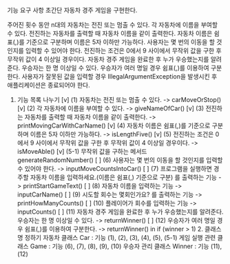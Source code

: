 기능 요구 사항
초간단 자동차 경주 게임을 구현한다.

주어진 횟수 동안 n대의 자동차는 전진 또는 멈출 수 있다.
각 자동차에 이름을 부여할 수 있다. 
전진하는 자동차를 출력할 때 자동차 이름을 같이 출력한다.
자동차 이름은 쉼표(,)를 기준으로 구분하며 이름은 5자 이하만 가능하다.
사용자는 몇 번의 이동을 할 것인지를 입력할 수 있어야 한다.
전진하는 조건은 0에서 9 사이에서 무작위 값을 구한 후 무작위 값이 4 이상일 경우이다.
자동차 경주 게임을 완료한 후 누가 우승했는지를 알려준다. 우승자는 한 명 이상일 수 있다.
우승자가 여러 명일 경우 쉼표(,)를 이용하여 구분한다.
사용자가 잘못된 값을 입력할 경우 IllegalArgumentException을 발생시킨 후 애플리케이션은 종료되어야 한다.

1. 기능 목록 나누기
   [v] (1) 자동차는 전진 또는 멈출 수 있다. -> carMoveOrStop()
   [v] (2) 각 자동차에 이름을 부여할 수 있다. -> giveNameOfCar()
   [v] (3) 전진하는 자동차를 출력할 때 자동차 이름을 같이 출력한다. -> printMovingCarWithCarName()
   [v] (4) 자동차 이름은 쉼표(,)를 기준으로 구분하며 이름은 5자 이하만 가능하다. -> isLengthFive()
   [v] (5) 전진하는 조건은 0에서 9 사이에서 무작위 값을 구한 후 무작위 값이 4 이상일 경우이다. -> isMoveAble()
       [v] (5-1) 무작위 값을 구하는 메서드 generateRandomNumber()
   [ ] (6) 사용자는 몇 번의 이동을 할 것인지를 입력할 수 있어야 한다. -> inputMoveCountsIntoCar()
   [ ] (7) 프로그램을 실행하면 경주할 자동차 이름을 입력하세요.(이름은 쉼표(,) 기준으로 구분)
   를 출력하는 기능 -> printStartGameText()
   [ ] (8) 자동차 이름을 입력하는 기능 -> inputCarName()
   [ ] (9) 시도할 회수는 몇회인가요? 를 출력하는 기능 -> printHowManyCounts()
   [ ] (10) 플레이어가 회수를 입력하는 기능 -> inputCounts()
   [ ] (11) 자동차 경주 게임을 완료한 후 누가 우승했는지를 알려준다. 우승자는 한 명 이상일 수 있다. -> returnWinner()
   [ ] (12) 우승자가 여러 명일 경우 쉼표(,)를 이용하여 구분한다. -> returnWinner() in if (winner > 1)
   2. 클래스 명 정하기
    자동차 클래스 Car : 기능 (1), (2), (3), (4), (5), (5-1)
    게임 실행 관련 클래스 Game : 기능 (6), (7), (8), (9), (10)
    우승자 관리 클래스 Winner : 기능 (11), (12)

    
